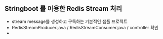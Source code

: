 ## Stringboot 를 이용한  Redis Stream 처리
 - stream message를 생성하고 구독하는 기본적인 샘플 프로젝트
 - RedisStreamProducer.java / RedisStreamConsumer.java / controller 확인
 - 
